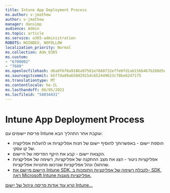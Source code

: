 ```yaml
---
title: Intune App Deployment Process
ms.author: v-jmathew
author: v-jmathew
manager: dansimp
audience: Admin
ms.topic: article
ms.service: o365-administration
ROBOTS: NOINDEX, NOFOLLOW
localization_priority: Normal
ms.collection: Adm_O365
ms.custom:
- "6700002"
- "7680"
ms.openlocfilehash: d6a0f6f8a9186a97561e7668f32effe0fd1ab156b467b260d5ebef5dbd6b9ff8
ms.sourcegitcommit: b5f7da89a650d2915dc652449623c78be6247175
ms.translationtype: MT
ms.contentlocale: he-IL
ms.lasthandoff: 08/05/2021
ms.locfileid: "54034431"
---
```

# <a name="intune-app-deployment-process"></a>Intune App Deployment Process

פריסת יישומים עם Intune עוקבת אחר התהליך הבא:

- הוספת יישום - באפשרותך להוסיף יישום של חנות אפליקציות או להעלות אפליקציה של קו עסקי.
- הקצאת יישום - קבע את היקף הפריסה של היישום.
- אפליקציות ניטור - הצג את מצב ההתקנה של אפליקציות, רשימה של אפליקציות שהתגלו ונהל אפליקציות שנרכשו מחנויות אפליקציות.
- [היישום מיישם את Intune SDK. לקבלת רשימה של אפליקציות התומכות ב- SDK, ראה Microsoft Intune אפליקציות מוגנות.](https://docs.microsoft.com/mem/intune/apps/apps-supported-intune-apps)

[קרא עוד אודות פריסה וניהול של יישום Intune...](https://docs.microsoft.com/mem/intune/apps/app-management)
